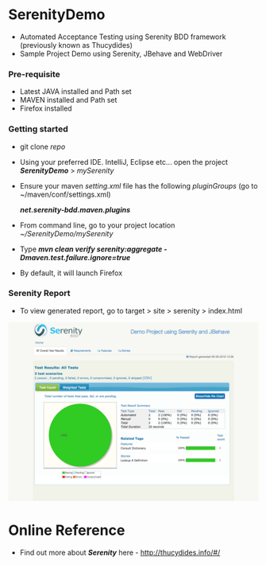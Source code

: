 # SerenityDemo
* Automated Acceptance Testing using Serenity BDD framework (previously known as Thucydides)
* Sample Project Demo using Serenity, JBehave and WebDriver

### Pre-requisite
* Latest JAVA installed and Path set
* MAVEN installed and Path set
* Firefox installed

### Getting started
* git clone _repo_
* Using your preferred IDE. IntelliJ, Eclipse etc... open the project **_SerenityDemo_** > _mySerenity_
* Ensure your maven _setting.xml_ file has the following _pluginGroups_ (go to ~/maven/conf/settings.xml)

    **_<pluginGroups><pluginGroup>net.serenity-bdd.maven.plugins</pluginGroup></pluginGroups>_**
* From command line, go to your project location _~/SerenityDemo/mySerenity_ 
* Type **_mvn clean verify serenity:aggregate -Dmaven.test.failure.ignore=true_**
* By default, it will launch Firefox

### Serenity Report
* To view generated report, go to target > site > serenity > index.html

![Alt text](https://github.com/giozom/SerenityDemo/blob/master/mySerenity/misc/SerenityReports.png "Serenity Report")

# Online Reference
* Find out more about **_Serenity_** here - http://thucydides.info/#/


